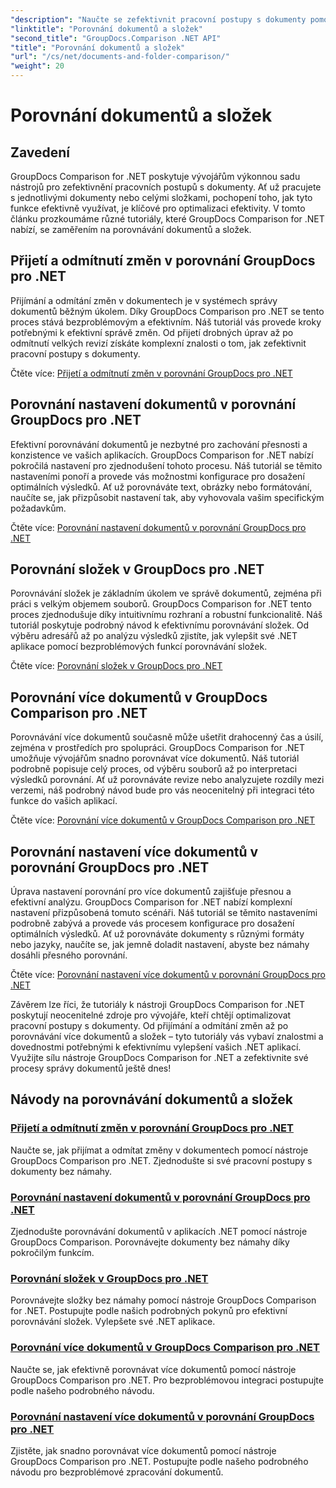 ```yaml
---
"description": "Naučte se zefektivnit pracovní postupy s dokumenty pomocí tutoriálů o porovnávání GroupDocs pro .NET. Bez námahy přijímejte, odmítejte změny a porovnávejte dokumenty a složky."
"linktitle": "Porovnání dokumentů a složek"
"second_title": "GroupDocs.Comparison .NET API"
"title": "Porovnání dokumentů a složek"
"url": "/cs/net/documents-and-folder-comparison/"
"weight": 20
---
```


# Porovnání dokumentů a složek

## Zavedení

GroupDocs Comparison for .NET poskytuje vývojářům výkonnou sadu nástrojů pro zefektivnění pracovních postupů s dokumenty. Ať už pracujete s jednotlivými dokumenty nebo celými složkami, pochopení toho, jak tyto funkce efektivně využívat, je klíčové pro optimalizaci efektivity. V tomto článku prozkoumáme různé tutoriály, které GroupDocs Comparison for .NET nabízí, se zaměřením na porovnávání dokumentů a složek.

## Přijetí a odmítnutí změn v porovnání GroupDocs pro .NET

Přijímání a odmítání změn v dokumentech je v systémech správy dokumentů běžným úkolem. Díky GroupDocs Comparison pro .NET se tento proces stává bezproblémovým a efektivním. Náš tutoriál vás provede kroky potřebnými k efektivní správě změn. Od přijetí drobných úprav až po odmítnutí velkých revizí získáte komplexní znalosti o tom, jak zefektivnit pracovní postupy s dokumenty.

Čtěte více: [Přijetí a odmítnutí změn v porovnání GroupDocs pro .NET](./accept-reject-changes-dotnet/)

## Porovnání nastavení dokumentů v porovnání GroupDocs pro .NET

Efektivní porovnávání dokumentů je nezbytné pro zachování přesnosti a konzistence ve vašich aplikacích. GroupDocs Comparison for .NET nabízí pokročilá nastavení pro zjednodušení tohoto procesu. Náš tutoriál se těmito nastaveními ponoří a provede vás možnostmi konfigurace pro dosažení optimálních výsledků. Ať už porovnáváte text, obrázky nebo formátování, naučíte se, jak přizpůsobit nastavení tak, aby vyhovovala vašim specifickým požadavkům.

Čtěte více: [Porovnání nastavení dokumentů v porovnání GroupDocs pro .NET](./compare-documents-settings-dotnet/)

## Porovnání složek v GroupDocs pro .NET

Porovnávání složek je základním úkolem ve správě dokumentů, zejména při práci s velkým objemem souborů. GroupDocs Comparison for .NET tento proces zjednodušuje díky intuitivnímu rozhraní a robustní funkcionalitě. Náš tutoriál poskytuje podrobný návod k efektivnímu porovnávání složek. Od výběru adresářů až po analýzu výsledků zjistíte, jak vylepšit své .NET aplikace pomocí bezproblémových funkcí porovnávání složek.

Čtěte více: [Porovnání složek v GroupDocs pro .NET](./compare-folders-dotnet/)

## Porovnání více dokumentů v GroupDocs Comparison pro .NET

Porovnávání více dokumentů současně může ušetřit drahocenný čas a úsilí, zejména v prostředích pro spolupráci. GroupDocs Comparison for .NET umožňuje vývojářům snadno porovnávat více dokumentů. Náš tutoriál podrobně popisuje celý proces, od výběru souborů až po interpretaci výsledků porovnání. Ať už porovnáváte revize nebo analyzujete rozdíly mezi verzemi, náš podrobný návod bude pro vás neocenitelný při integraci této funkce do vašich aplikací.

Čtěte více: [Porovnání více dokumentů v GroupDocs Comparison pro .NET](./compare-multiple-documents-dotnet/)

## Porovnání nastavení více dokumentů v porovnání GroupDocs pro .NET

Úprava nastavení porovnání pro více dokumentů zajišťuje přesnou a efektivní analýzu. GroupDocs Comparison for .NET nabízí komplexní nastavení přizpůsobená tomuto scénáři. Náš tutoriál se těmito nastaveními podrobně zabývá a provede vás procesem konfigurace pro dosažení optimálních výsledků. Ať už porovnáváte dokumenty s různými formáty nebo jazyky, naučíte se, jak jemně doladit nastavení, abyste bez námahy dosáhli přesného porovnání.

Čtěte více: [Porovnání nastavení více dokumentů v porovnání GroupDocs pro .NET](./compare-multiple-documents-settings-dotnet/)

Závěrem lze říci, že tutoriály k nástroji GroupDocs Comparison for .NET poskytují neocenitelné zdroje pro vývojáře, kteří chtějí optimalizovat pracovní postupy s dokumenty. Od přijímání a odmítání změn až po porovnávání více dokumentů a složek – tyto tutoriály vás vybaví znalostmi a dovednostmi potřebnými k efektivnímu vylepšení vašich .NET aplikací. Využijte sílu nástroje GroupDocs Comparison for .NET a zefektivnite své procesy správy dokumentů ještě dnes!
## Návody na porovnávání dokumentů a složek
### [Přijetí a odmítnutí změn v porovnání GroupDocs pro .NET](./accept-reject-changes-dotnet/)
Naučte se, jak přijímat a odmítat změny v dokumentech pomocí nástroje GroupDocs Comparison pro .NET. Zjednodušte si své pracovní postupy s dokumenty bez námahy.
### [Porovnání nastavení dokumentů v porovnání GroupDocs pro .NET](./compare-documents-settings-dotnet/)
Zjednodušte porovnávání dokumentů v aplikacích .NET pomocí nástroje GroupDocs Comparison. Porovnávejte dokumenty bez námahy díky pokročilým funkcím.
### [Porovnání složek v GroupDocs pro .NET](./compare-folders-dotnet/)
Porovnávejte složky bez námahy pomocí nástroje GroupDocs Comparison for .NET. Postupujte podle našich podrobných pokynů pro efektivní porovnávání složek. Vylepšete své .NET aplikace.
### [Porovnání více dokumentů v GroupDocs Comparison pro .NET](./compare-multiple-documents-dotnet/)
Naučte se, jak efektivně porovnávat více dokumentů pomocí nástroje GroupDocs Comparison pro .NET. Pro bezproblémovou integraci postupujte podle našeho podrobného návodu.
### [Porovnání nastavení více dokumentů v porovnání GroupDocs pro .NET](./compare-multiple-documents-settings-dotnet/)
Zjistěte, jak snadno porovnávat více dokumentů pomocí nástroje GroupDocs Comparison pro .NET. Postupujte podle našeho podrobného návodu pro bezproblémové zpracování dokumentů.